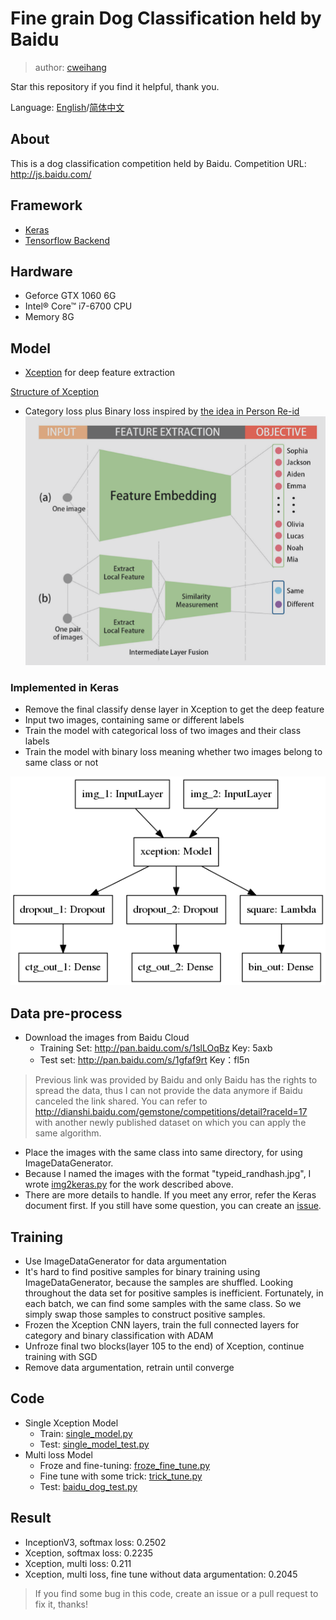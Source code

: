 # Fine grain Dog Classification held by Baidu

> author: [cweihang](https://github.com/ahangchen)

Star this repository if you find it helpful, thank you.

Language: [English](README.md)/[简体中文](README_cn.md)
## About
This is a dog classification competition held by Baidu. Competition URL: http://js.baidu.com/

## Framework
- [Keras](https://keras.io/)
- [Tensorflow Backend](https://www.tensorflow.org/)

## Hardware
- Geforce GTX 1060 6G
- Intel® Core™ i7-6700 CPU
- Memory 8G

## Model
- [Xception](https://arxiv.org/abs/1610.02357) for deep feature extraction

[Structure of Xception](doc/large_img.md##Xception)

- Category loss plus Binary loss inspired by [the idea in Person Re-id](https://arxiv.org/abs/1611.05666)
![](viz/re-id-combined-loss.png)

### Implemented in Keras
- Remove the final classify dense layer in Xception to get the deep feature
- Input two images, containing same or different labels
- Train the model with categorical loss of two images and their class labels
- Train the model with binary loss meaning whether two images belong to same class or not

![](viz/model_combined.png)


## Data pre-process
- Download the images from Baidu Cloud
  - Training Set: http://pan.baidu.com/s/1slLOqBz Key: 5axb
  - Test set: http://pan.baidu.com/s/1gfaf9rt Key：fl5n
  
> Previous link was provided by Baidu and only Baidu has the rights to spread the data, thus I can not provide the data anymore if Baidu canceled the link shared. You can refer to http://dianshi.baidu.com/gemstone/competitions/detail?raceId=17 with another newly published dataset on which you can apply the same algorithm.

- Place the images with the same class into same directory, for using ImageDataGenerator.
- Because I named the images with the format "typeid_randhash.jpg", I wrote [img2keras.py](preprocess/img2keras.py) for the work described above.
- There are more details to handle. If you meet any error, refer the Keras document first. If you still have some question, you can create an [issue](https://github.com/ahangchen/keras-dogs/issues).

## Training
- Use ImageDataGenerator for data argumentation
- It's hard to find positive samples for binary training using ImageDataGenerator, because the samples are shuffled.
Looking throughout the data set for positive samples is inefficient. Fortunately, in each batch, we can find some samples with the same class.
So we simply swap those samples to construct positive samples.
- Frozen the Xception CNN layers, train the full connected layers for category and binary classification with ADAM
- Unfroze final two blocks(layer 105 to the end) of Xception, continue training with SGD
- Remove data argumentation, retrain until converge

## Code
- Single Xception Model
  - Train: [single_model.py](single/single_model.py)
  - Test: [single_model_test.py](single/single_model_test.py)
- Multi loss Model
  - Froze and fine-tuning: [froze_fine_tune.py](xception/froze_fine_tune.py)
  - Fine tune with some trick: [trick_tune.py](xception/trick_tune.py)
  - Test: [baidu_dog_test.py](xception/baidu_dog_test.py)

## Result
- InceptionV3, softmax loss: 0.2502
- Xception, softmax loss: 0.2235
- Xception, multi loss: 0.211
- Xception, multi loss, fine tune without data argumentation: 0.2045

> If you find some bug in this code, create an issue or a pull request to fix it, thanks!
